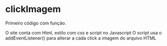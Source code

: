 # clickImagem
Primeiro código com função.

O site conta com Html, estilo com css e script no Javascript
O script usa o addEventListener() para alterar a cada click a imagem do arquivo HTML
